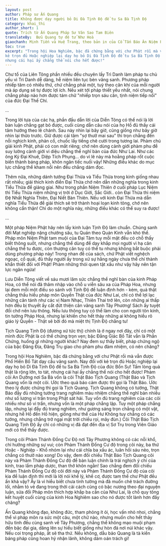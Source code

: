 ```yaml
---
layout: post
author: Pháp sư Ấn Quang
title: Không được dạy người bỏ Di Đà Tịnh Độ để tu Sa Bà Tịnh Độ
category: khai_thi
author_short: 1
quote: Trích từ Ấn Quang Pháp Sư Văn Sao Tam Biên
translateBy:  Bửu Quang tự đệ tử Như Hoà
giaochanh: Minh Tiến và Huệ Trang, theo bản in của Cổ Tấn Báo Ân Niệm Phật Đường, năm 2002.
toc: true
excerpt: "Trong hội Hoa Nghiêm, bậc đã chứng bằng với chư Phật rồi mà vẫn được Phổ Hiền Bồ Tát dạy cầu vãng sanh. Nay đối với 
kẻ trọn đủ Hoặc nghiệp lại dạy họ bỏ Di Đà Tịnh Độ để tu Sa Bà Tịnh Độ của đức Bổn Sư! Tấm lòng quả thật là rộng lớn, to tát, 
nhưng cái hại ấy chẳng thể nói cho hết được!"
---
```


Chư tổ của Liên Tông phần nhiều đều chuyên lấy Trì Danh làm pháp tu chủ yếu vì Trì Danh dễ dàng, hễ niệm 
liên tục bèn vãng sanh. Phương pháp nhiếp tâm có nhiều thứ, chứ chẳng phải một, tuỳ theo căn khí của mỗi người 
mà áp dụng sẽ tự được lợi ích. Nếu xét tới pháp thiết yếu nhất, nói chung chẳng pháp nào hơn được tám chữ "nhiếp 
trọn sáu căn, tịnh niệm tiếp nối" của đức Đại Thế Chí. 

...

Trong lời tựa của các hạ, phần đầu dẫn lời của Diễn Tông có thể nói là lời bàn luận chẳng gạt bỏ được, 
cuối cùng dẫn câu nói của họ Hồ đủ thấy cái tâm hướng theo lẽ chánh. Sau này nhìn lại bây giờ, cũng giống 
như bây giờ nhìn lại thửo trước. Giữ được cái tâm "sợ thưở mai sau" thì trọn chẳng đến nỗi nghịch kinh, phản 
cổ, chuốc lấy tiếng chê cười trong tương lai. Phàm chú giải kinh Phật, phải có con mắt riêng; chớ nên dùng cảnh giới 
phàm phu để suy lường cảnh giới vi diệu chẳng thể nghĩ bàn của đức Như Lai. Như các ông Kỷ Đại Khuê, Diệp Tích 
Phụng... do vì lẽ này mà hoằng pháp rốt cuộc biến thành báng pháp, khôn ngăn tiếc nuối vậy! Những điều khác do 
mục lực chẳng thể kham nổi nên đều chẳng dám đọc. 

Thêm nữa, những dánh tướng Đại Thừa và Tiểu Thừa trong kinh giống nhau rất nhiều; giải thích kinh điển Đại Thừa chớ 
nên dẫn những nghĩa trong kinh Tiểu Thừa để giảng giai. Như trong phần Niệm Thiên ở cuối pháp Lục Niệm thì Tiểu 
Thừa niệm những vị trời ở Dục Giới, Sắc Giới.. còn Đại Thừa thì niệm Đệ Nhất Nghĩa Thiên, Đại Niết Bàn Thiên. Nếu với kinh 
Đại Thừa mà dẫn nghĩa Tiểu Thừa để giải thích sẽ trở thành hoại loạn kinh tông, chớ nên không cẩn thận! Chỉ do một nghĩa này, 
những điều khác có thể suy ra được! 


...

Một pháp Niệm Phật hãy nên lấy kinh luận Tịnh Độ làm chuẩn. Chúng sanh đời Mạt nghiệp nặng chướng sâu, tu Quán 
theo Quán Kinh vẫn khó thể. Pháp môn Niệm Phật tam muội của Đại Tâm tuy mỗi mặt đều có chỗ thấy biết thông suốt, nhưng 
chẳng thể dùng để dạy khắp mọi người vì hạ căn chẳng thể tu được, còn thượng căn tuy có thể tu nhưng không bắt buộc phải dùng 
phương pháp này! Trong nhan đề của sách, chứ Phật viết nghệch ngoạc, cổ quái, đủ thấy người ấy trong xử sự hằng ngày 
chưa thể chí thành khẩn thiết đối với Phật! Phàm những thói quen tật xấu như vậy hãy nên tận lực ngăn ngừa!

Lưu Diễn Tông viết về sáu mươi lăm sức chẳng thể nghĩ bàn của kinh Pháp Hoa, có thể nói đã thâm nhập vào chỗ 
u viễn sâu xa của Pháp Hoa, nhưng lại đem mỗi một điều so sánh với Tịnh Độ để luận định hơn - kém, quả thật chẳng thấu 
hiểu pháp môn Quyền Thật của đức Như Lai, chỉ có thể lợi lạc những căn tánh như các vị Nam Nhạc, Thiên Thai trở 
lên, còn những ai thấp hơn đều bị thuyết ấy cắt đứt thiện căn vãng sanh Tây Phương! Sách ấy tuyệt đối chớ nên 
lưu thông. Nếu lưu thông tuy có thể làm cho con người tôn kính, tin tưởng Pháp Hoá, nhưng lại khiến cho hết thảy 
những ai không hiểu rõ giáo lý Quyền - Thật sẽ bởi đó mà miệt thị Tịnh Độ chẳng tu! 

Tịch Quang Tịnh Độ (đương xứ tức thị) chính là ở ngay nơi đây, chỉ có một mình đức Phật là có thể chứng trọn vẹn; bậc 
Đẳng Giác Bồ Tát vẫn là Phần Chứng, huống gì những người khác? Nay đem sự thấy biết, pháp chứng ngộ của bậc Đăng Địa, 
Đăng Trụ giao cho phàm phu đảm nhiệm, có nên chăng? 

Trong hội Hoa Nghiêm, bậc đã chứng bằng với chư Phật rồi mà vẫn được Phổ Hiền Bồ Tát dạy cầu vãng sanh. Nay đối với 
kẻ trọn đủ Hoặc nghiệp lại dạy họ bỏ Di Đà Tịnh Độ để tu Sa Bà Tịnh Độ của đức Bổn Sư! Tấm lòng quả thật là rộng lớn, to tát, 
nhưng cái hại ấy chẳng thể nói cho hết được! Phàm cõi An Dưỡng nơi Sa Bà vốn là cõi Thật Báo Tịch Quang (Thật Báo và 
Tịch Quang vốn là một cõi. Ước theo quả báo cảm được thì gọi là Thật Báo. Ước theo lý được chứng thì gọi là Tịch Quang. 
Tịch Quang không có tướng, Thật Báo đầy đủ những tướng trang nghiêm màu nhiệm chẳng thể nghĩ bàn nhiều như số lượng vi trần 
trong Phật sát hải. Tuy vốn đủ trang nghiêm của các cõi nhiều như số vi trần, nhưng vốn là một pháp chẳng lập. Tuy một pháp chẳng 
lập,  nhưng lại đầy đủ trang nghiêm, như gương sáng trọn chẳng có một vật, nhưng hễ Hồ đến Hồ hiện, giống như thể của Hư Không 
tuy chẳng có các tướng, nhưng chẳng trở ngại mặt trời chiếu rọi, mây đùn.) Cõi Thật Báo Tịch Quang Tịnh Độ ấy chỉ 
có những vị đã đạt đến địa vị Sơ Trụ trong Viên Giáo mới có thể thấy được. 

Trong cõi Phàm Thánh Đồng Cư Độ nơi Tây Phương không có các nỗi khổ, chỉ hưởng những sự vui; còn Phàm Thánh Đồng Cư độ trong 
cõi này, ba thứ Hoặc - Nghiệp - Khổ nhóm lại như cái chĩa ba xấu ác, luân hồi sáu nẻo, trọn chẳng có thưở nào xong! Do vậy, đem đối chiếu 
Thật Báo Tịch Quang cõi này và Phàm Thánh Đồng Cư độ để bàn luận chính là trái nghịch ý chỉ của kinh, trao lầm pháp dược, than thở khôn ngằn! 
Sao chẳng đem đối chiếu Phàm Thánh Đồng Cư độ cõi đời này và Phàm Thánh Đồng Cư độ của cõi kia để luận định thì mới là lời nói khế lý, 
khế cơ, được tam thế chư Phật đều ấn khả vậy? Ấy là vì hiểu biết chưa tinh tường mà đã muốn chê trách đường lối, nhằm tỏ vẻ 
đang trong thời cải cách cũng có bậc nương theo đại nguyện luân, sửa đổi Pháp môn thích hợp khắp ba căn của Như Lai, là chỗ 
quy tông kết huyệt cuối cùng của kinh Hoa Nghiêm sao cho nó được tốt lành hơn đấy chăng? 

Ấn Quang không đạo, không đức, tham phỏng ít ỏi, học vấn nhỏ nhoi, chẳng thể vì pháp môn ra sức một câu, một chữ nào, 
nhưng muốn cho hết thảy hữu tình đều cùng sanh về Tây Phương, chẳng thể không mạo muội phạm đến bậc đại gia, dâng 
lên sự hiểu biết giống như hòn đá nơi núi khác vậy. Nếu coi trọng pháp, ắt sẽ tha thứ. Nếu không, dẫu bảo Quang là tà kiến báng 
pháp cũng hoan hỷ nhận lãnh, không dám oán trách gì!
